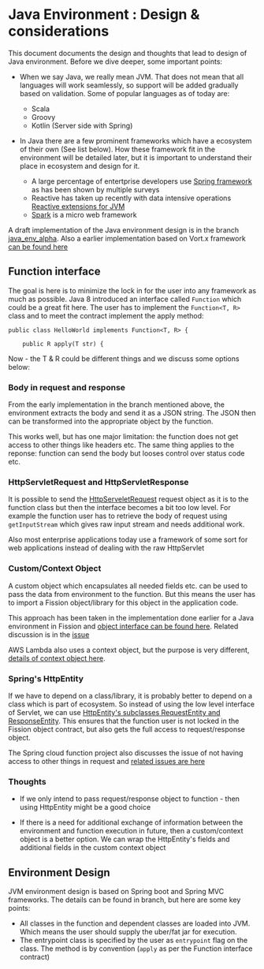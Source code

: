 # Java Environment : Design & considerations

This document documents the design and thoughts that lead to design of Java environment. Before we dive deeper, some important points:

- When we say Java, we really mean JVM. That does not mean that all languages will work seamlessly, so support will be added gradually based on validation. Some of popular languages as of today are:
    - Scala
    - Groovy
    - Kotlin (Server side with Spring)

- In Java there are a few prominent frameworks which have a ecosystem of their own (See list below). How these framework fit in the environment will be detailed later, but it is important to understand their place in ecosystem and design for it.
    - A large percentage of entertprise developers use [Spring framework](https://spring.io/) as has been shown by multiple surveys
    - Reactive has taken up recently with data intensive operations [Reactive extensions for JVM](https://github.com/ReactiveX/RxJava)
    - [Spark](http://sparkjava.com/) is a micro web framework

A draft implementation of the Java environment design is in the branch [java_env_alpha](https://github.com/fission/fission/tree/java_env_alpha). Also a earlier implementation based on Vort.x framework [can be found here](https://github.com/tobias/fission-java-env/)

## Function interface

The goal is here is to minimize the lock in for the user into any framework as much as possible. Java 8 introduced an interface called ```Function``` which could be a great fit here. The user has to implement the ```Function<T, R>``` class and to meet the contract implement the apply method:

```
public class HelloWorld implements Function<T, R> {

	public R apply(T str) {

```

Now - the T & R could be different things and we discuss some options below:

### Body in request and response

From the early implementation in the branch mentioned above, the environment extracts the body and send it as a JSON string. The JSON then can be transformed into the appropriate object by the function.

This works well, but has one major limitation: the function does not get access to other things like headers etc. The same thing applies to the reponse: function can send the body but looses control over status code etc.

### HttpServletRequest and HttpServletResponse

It is possible to send the [HttpServeletRequest](https://docs.oracle.com/javaee/6/api/javax/servlet/http/HttpServletRequest.html) request object as it is to the function class but then the interface becomes a bit too low level. For example the function user has to retrieve the body of request using ```getInputStream``` which gives raw input stream and needs additional work. 

Also most enterprise applications today use a framework of some sort for web applications instead of dealing with the raw HttpServlet

### Custom/Context Object

A custom object which encapsulates all needed fields etc. can be used to pass the data from environment to the function. But this means the user has to import a Fission object/library for this object in the application code.

This approach has been taken in the implementation done earlier for a Java environment in Fission and [object interface can be found here](https://github.com/tobias/fission-java-env/blob/master/src/main/java/io/fission/api/Context.java). Related discussion is in the [issue](https://github.com/fission/fission/issues/91)

AWS Lambda also uses a context object, but the purpose is very different, [details of context object here](https://docs.aws.amazon.com/lambda/latest/dg/java-context-object.html).

### Spring's HttpEntity

If we have to depend on a class/library, it is probably better to depend on a class which is part of ecosystem. So instead of using the low level interface of Servlet, we can use [HttpEntity's subclasses RequestEntity and ResponseEntity](https://docs.spring.io/spring/docs/5.0.5.RELEASE/javadoc-api/org/springframework/http/HttpEntity.html). This ensures that the function user is not locked in the Fission object contract, but also gets the full access to request/response object.

The Spring cloud function project also discusses the issue of not having access to other things in request and [related issues are here](https://github.com/spring-cloud/spring-cloud-function/issues?utf8=%E2%9C%93&q=is%3Aissue+is%3Aopen+header)

### Thoughts

- If we only intend to pass request/response object to function - then using HttpEntity might be a good choice

- If there is a need for additional exchange of information between the environment and function execution in future, then a custom/context object is a better option. We can wrap the HttpEntity's fields and additional fields in the custom context object

## Environment Design

JVM environment design is based on Spring boot and Spring MVC frameworks. The details can be found in branch, but here are some key points:

- All classes in the function and dependent classes are loaded into JVM. Which means the user should supply the uber/fat jar for execution.
- The entrypoint class is specified by the user as ```entrypoint``` flag on the class. The method is by convention (```apply``` as per the Function interface contract)